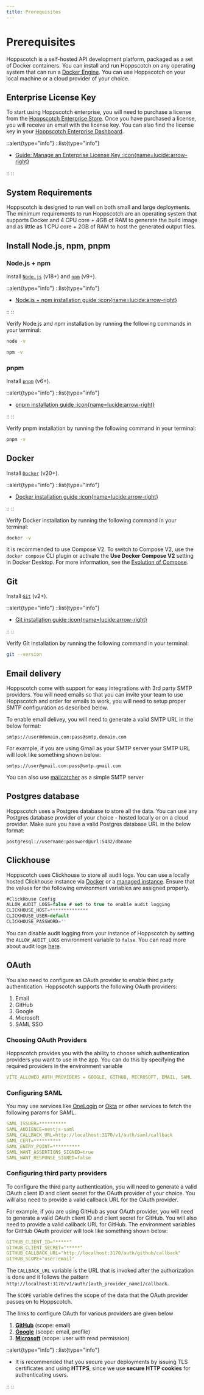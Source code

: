 ```yaml
---
title: Prerequisites
---
```


# Prerequisites

Hoppscotch is a self-hosted API development platform, packaged as a set of Docker containers. You can install and run Hoppscotch on any operating system that can run a [Docker Engine](https://docs.docker.com/engine). You can use Hoppscotch on your local machine or a cloud provider of your choice.

## Enterprise License Key

To start using Hoppscotch enterprise, you will need to purchase a license from the [Hoppscotch Enterprise Store](http://enterprise.hoppscotch.com). Once you have purchased a license, you will receive an email with the license key. You can also find the license key in your [Hoppscotch Enterprise Dashboard](https://enterprise.hoppscotch.com/dashboard).

::alert{type="info"}
::list{type="info"}

- [Guide: Manage an Enterprise License Key :icon{name=lucide:arrow-right}](/guides/articles/manage-an-enterprise-license-key)

::
::

## System Requirements

Hoppscotch is designed to run well on both small and large deployments. The minimum requirements to run Hoppscotch are an operating system that supports Docker and 4 CPU core + 4GB of RAM to generate the build image and as little as 1 CPU core + 2GB of RAM to host the generated output files.

## Install Node.js, npm, pnpm

### Node.js + npm

Install [`Node.js`](https://nodejs.org/en) (v18+) and [`npm`](https://www.npmjs.com) (v9+).

::alert{type="info"}
::list{type="info"}

- [Node.js + npm installation guide :icon{name=lucide:arrow-right}](https://nodejs.org/en/download)

::
::

Verify Node.js and npm installation by running the following commands in your terminal:

```bash
node -v
```

```bash
npm -v
```

### pnpm

Install [`pnpm`](https://pnpm.io) (v6+).

::alert{type="info"}
::list{type="info"}

- [pnpm installation guide :icon{name=lucide:arrow-right}](https://pnpm.io/installation)

::
::

Verify pnpm installation by running the following command in your terminal:

```bash
pnpm -v
```

## Docker

Install [`Docker`](https://www.docker.com) (v20+).

::alert{type="info"}
::list{type="info"}

- [Docker installation guide :icon{name=lucide:arrow-right}](https://docs.docker.com/engine/install)

::
::

Verify Docker installation by running the following command in your terminal:

```bash
docker -v
```

It is recommended to use Compose V2. To switch to Compose V2, use the `docker compose` CLI plugin or activate the **Use Docker Compose V2** setting in Docker Desktop. For more information, see the [Evolution of Compose](https://docs.docker.com/compose/compose-v2).

## Git

Install [`Git`](https://git-scm.com) (v2+).

::alert{type="info"}
::list{type="info"}

- [Git installation guide :icon{name=lucide:arrow-right}](https://git-scm.com/download)

::
::

Verify Git installation by running the following command in your terminal:

```bash
git --version
```

## Email delivery

Hoppscotch come with support for easy integrations with 3rd party SMTP providers. You will need emails so that you can invite your team to use Hoppscotch and order for emails to work, you will need to setup proper SMTP configuration as described below.

To enable email delivey, you will need to generate a valid SMTP URL in the below format:

```
smtps://user@domain.com:pass@smtp.domain.com
```

For example, if you are using Gmail as your SMTP server your SMTP URL will look like something shown below:

```
smtps://user@gmail.com:pass@smtp.gmail.com
```

You can also use [mailcatcher](https://mailcatcher.me/) as a simple SMTP server

## Postgres database

Hoppscotch uses a Postgres database to store all the data. You can use any Postgres database provider of your choice - hosted locally or on a cloud provider. Make sure you have a valid Postgres database URL in the below format:

```
postgresql://username:password@url:5432/dbname
```
## Clickhouse

Hoppscotch uses Clickhouse to store all audit logs. You can use a locally hosted Clickhouse instance via [Docker](https://hub.docker.com/r/clickhouse/clickhouse-server) or a [managed instance](https://clickhouse.com/cloud). Ensure that the values for the following environment variables are assigned properly.

```jsx
#ClickHouse Config
ALLOW_AUDIT_LOGS=false # set to true to enable audit logging
CLICKHOUSE_HOST=**************
CLICKHOUSE_USER=default
CLICKHOUSE_PASSWORD=''
```

You can disable audit logging from your instance of Hoppscotch by setting the `ALLOW_AUDIT_LOGS` environment variable to `false`. You can read more about audit logs [here](/guides/articles/audit-logs).

## OAuth

You also need to configure an OAuth provider to enable third party authentication. Hoppscotch supports the following OAuth providers:

1. Email
2. GitHub
3. Google
4. Microsoft
5. SAML SSO

### Choosing OAuth Providers

Hoppscotch provides you with the ability to choose which authentication providers you want to use in the app. You can do this by specifying the required providers in the environment variable

```yaml
VITE_ALLOWED_AUTH_PROVIDERS = GOOGLE, GITHUB, MICROSOFT, EMAIL, SAML
```

### Configuring SAML

You may use services like [OneLogin](https://www.onelogin.com/) or [Okta](https://www.okta.com/) or other services to fetch the following params for SAML.

```yaml
SAML_ISSUER=**********
SAML_AUDIENCE=nestjs-saml
SAML_CALLBACK_URL=http://localhost:3170/v1/auth/saml/callback
SAML_CERT=**********
SAML_ENTRY_POINT=**********
SAML_WANT_ASSERTIONS_SIGNED=true
SAML_WANT_RESPONSE_SIGNED=false
```

### Configuring third party providers

To configure the third party authentication, you will need to generate a valid OAuth client ID and client secret for the OAuth provider of your choice. You will also need to provide a valid callback URL for the OAuth provider.

For example, if you are using GitHub as your OAuth provider, you will need to generate a valid OAuth client ID and client secret for GitHub. You will also need to provide a valid callback URL for GitHub. The environment variables for GitHub OAuth provider will look like something shown below:

```yaml
GITHUB_CLIENT_ID="*****"
GITHUB_CLIENT_SECRET="*****"
GITHUB_CALLBACK_URL="http://localhost:3170/auth/github/callback"
GITHUB_SCOPE="user:email"
```

The `CALLBACK_URL` variable is the URL that is invoked after the authorization is done and it follows the pattern `http://localhost:3170/v1/auth/[auth_provider_name]/callback`.

The `SCOPE` variable defines the scope of the data that the OAuth provider passes on to Hoppscotch.

The links to configure OAuth for various providers are given below

1. [**GitHub**](https://docs.github.com/en/apps/oauth-apps/building-oauth-apps/creating-an-oauth-app) (scope: email)
2. [**Google**](https://developers.google.com/identity/gsi/web/guides/get-google-api-clientid#get_your_google_api_client_id) (scope: email, profile)
3. [**Microsoft**](https://learn.microsoft.com/en-us/azure/active-directory/develop/scenario-web-app-sign-user-app-registration?tabs=nodejs#register-an-app-by-using-the-azure-portal) (scope: user with read permission)

::alert{type="info"}
::list{type="info"}

- It is recommended that you secure your deployments by issuing TLS certificates and using **HTTPS**, since we use **secure HTTP cookies** for authenticating users.

::
::
